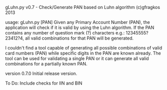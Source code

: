 gLuhn.py v0.7 - Check/Generate PAN based on Luhn algorithm (c)gfragkos 2013  

usage: gLuhn.py [PAN]
Given any Primary Account Number (PAN), the application will check if it is valid by using the Luhn algorithm.
If the PAN contains any number of question mark (?) characters e.g.: 12345555?23412?4, all valid combinations for that PAN will be generated.
                
I couldn't find a tool capable of generating all possible combinations of valid card numbers (PAN) while specific digits in the PAN are known already. The tool can be used for validating a single PAN or it can generate all valid combinations for a partially known PAN. 

version 0.7.0
Initial release version. 

To Do:
Include checks for IIN and BIN






